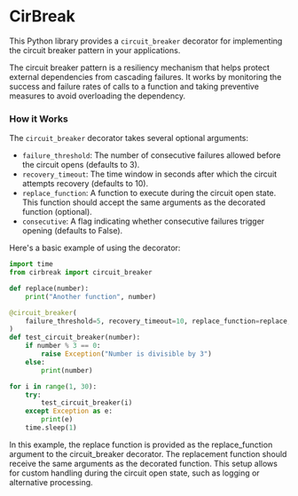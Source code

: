 # CirBreak

This Python library provides a `circuit_breaker` decorator for implementing the circuit breaker pattern in your applications.

The circuit breaker pattern is a resiliency mechanism that helps protect external dependencies from cascading failures. It works by monitoring the success and failure rates of calls to a function and taking preventive measures to avoid overloading the dependency.

### How it Works

The `circuit_breaker` decorator takes several optional arguments:

* `failure_threshold`: The number of consecutive failures allowed before the circuit opens (defaults to 3).
* `recovery_timeout`: The time window in seconds after which the circuit attempts recovery (defaults to 10).
* `replace_function`:  A function to execute during the circuit open state. This function should accept the same arguments as the decorated function (optional).
* `consecutive`: A flag indicating whether consecutive failures trigger opening (defaults to False).

Here's a basic example of using the decorator:

```python
import time
from cirbreak import circuit_breaker

def replace(number):
    print("Another function", number)

@circuit_breaker(
    failure_threshold=5, recovery_timeout=10, replace_function=replace, consecutive=False
)
def test_circuit_breaker(number):
    if number % 3 == 0:
        raise Exception("Number is divisible by 3")
    else:
        print(number)

for i in range(1, 30):
    try:
        test_circuit_breaker(i)
    except Exception as e:
        print(e)
    time.sleep(1)
```

In this example, the replace function is provided as the replace_function argument to the circuit_breaker decorator. The replacement function should receive the same arguments as the decorated function. This setup allows for custom handling during the circuit open state, such as logging or alternative processing.

